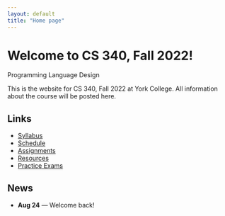 ```yaml
---
layout: default
title: "Home page"
---
```


# Welcome to CS 340, Fall 2022!

<div id="subtitle">Programming Language Design</div>

This is the website for CS 340, Fall 2022 at York College.  All information about the course will be posted here.

## Links

* [Syllabus](syllabus.html)
* [Schedule](schedule.html)
* [Assignments](assign/index.html)
* [Resources](resources/index.html)
* [Practice Exams](practice/index.html)

## News
* **Aug 24** &mdash; Welcome back! 
	


<!--

* [Labs](labs/index.html)


* [Assignment 1](assign/assign01.html) is due Wednesday, Sep 8th by 11:59 PM, and 
	* [Assignment 2](assign/assign02.html) is due Thursday, Sep 16th by 11:59 PM.
	* [Assignment 3](assign/assign03.html) is due on Saturday, Oct 23rd by 11:59 PM. 
* **Dec 11** &mdash; If you have completed the extra credit option for [Assignment 7](assign/assign07.html) and you would like receive credit for it, send me an email today stating that (1) you did not discuss the extra credit with anyone, and (2) you did not give or receive any help concerning the extra credit.
* **Dec 4** &mdash; Final exam times are:
    * Section 101: Saturday, Dec 15th, 8:00 AM - 10:00 AM
    * Section 102: Thursday, Dec 13th, 10:15 AM - 12:15 PM
* **Nov 13** &mdash; [Assignment 7](assign/assign07.html) has been posted, due Tuesday, Dec 11th.
* **Nov 10** &mdash; [Assignment 6](assign/assign06.html) has been posted, due Tuesday, Dec 4th.
* **Nov 6** &mdash; For Exam 2 on Thursday, you may bring one page (single-sided) of hand-written notes.
* **Oct 30** &mdash; [Assignment 5](assign/assign05.html) has been posted, due Tuesday, Nov 20th.
* **Oct 30** &mdash; The [Schedule](schedule.html) has been updated.
* **Oct 11** &mdash; The due dates for the milestones of [Assignment 4.5](assign/assign04_5.html) have each been moved back 2 days.
* **Oct 11** &mdash; The due date for [Assignment 4](assign/assign04.html) has been moved to Wednesday, Oct 17th.
* **Oct 6** &mdash; The [Schedule](schedule.html), [Labs](labs/index.html), and [Assignments](assign/index.html) pages have been updated.  [Assignment 4.5](assign/index.html) has been posted: see the assignment description for milestone due dates.
* **Oct 3** &mdash; [Lecture 11](lectures/lecture11.html) and [Lab 9](labs/lab09.html) have been posted.  Also, [Assignment 4](assign/assign04.html) has been updated.
* **Sep 28** &mdash; A preliminary but reasonably complete [Assignment 4](assign/assign04.html) is posted, tentatively due on Friday, Oct 12th.  Also, [Lecture 10](lectures/lecture10.html) has been posted, and the [Schedule](schedule.html) has been updated.
* **Sep 11** &mdash; [Assignment 3](assign/assign03.html) is due on Tuesday, Sept 25th. Also note: I have updated my office hours in the [syllabus](syllabus.html).
* **Aug 29** &mdash; Welcome back!  [Assignment 1](assign/assign01.html) is due Friday, Sept 7th by 11:59 PM, and [Assignment 2](assign/assign02.html) is due Monday, Sept 17th by 11:59 PM.
-->
